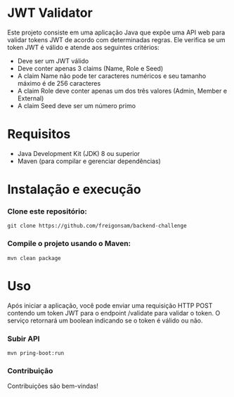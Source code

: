 # JWT Validator
Este projeto consiste em uma aplicação Java que expõe uma API web para validar tokens JWT de acordo com determinadas regras. Ele verifica se um token JWT é válido e atende aos seguintes critérios:

- Deve ser um JWT válido
- Deve conter apenas 3 claims (Name, Role e Seed)
- A claim Name não pode ter caracteres numéricos e seu tamanho máximo é de 256 caracteres
- A claim Role deve conter apenas um dos três valores (Admin, Member e External)
- A claim Seed deve ser um número primo

# Requisitos

- Java Development Kit (JDK) 8 ou superior
- Maven (para compilar e gerenciar dependências)

# Instalação e execução

### Clone este repositório:
```
git clone https://github.com/freigonsam/backend-challenge
```

### Compile o projeto usando o Maven:
```
mvn clean package
```

# Uso
Após iniciar a aplicação, você pode enviar uma requisição HTTP POST contendo um token JWT para o endpoint /validate para validar o token. O serviço retornará um boolean indicando se o token é válido ou não.


### Subir API
```
mvn pring-boot:run
```

### Contribuição
Contribuições são bem-vindas!